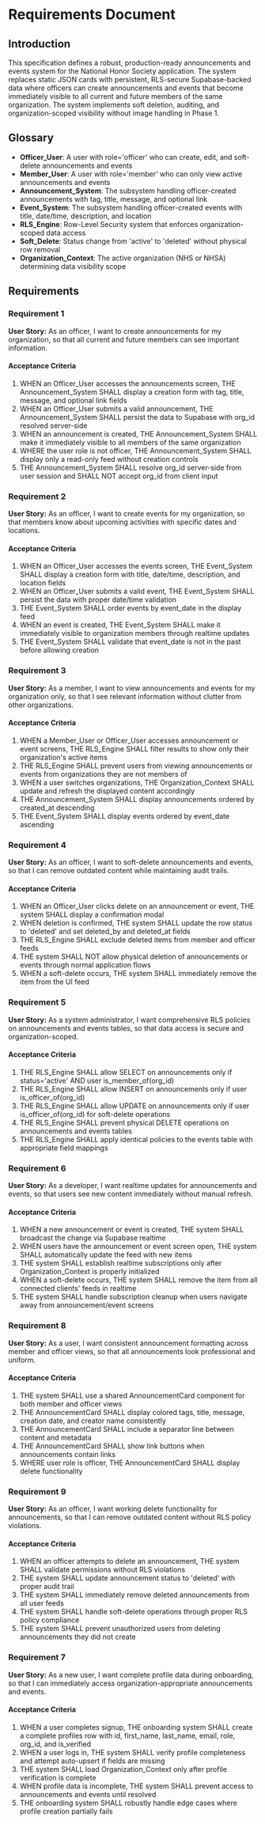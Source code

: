 # Requirements Document

## Introduction

This specification defines a robust, production-ready announcements and events system for the National Honor Society application. The system replaces static JSON cards with persistent, RLS-secure Supabase-backed data where officers can create announcements and events that become immediately visible to all current and future members of the same organization. The system implements soft deletion, auditing, and organization-scoped visibility without image handling in Phase 1.

## Glossary

- **Officer_User**: A user with role='officer' who can create, edit, and soft-delete announcements and events
- **Member_User**: A user with role='member' who can only view active announcements and events
- **Announcement_System**: The subsystem handling officer-created announcements with tag, title, message, and optional link
- **Event_System**: The subsystem handling officer-created events with title, date/time, description, and location
- **RLS_Engine**: Row-Level Security system that enforces organization-scoped data access
- **Soft_Delete**: Status change from 'active' to 'deleted' without physical row removal
- **Organization_Context**: The active organization (NHS or NHSA) determining data visibility scope

## Requirements

### Requirement 1

**User Story:** As an officer, I want to create announcements for my organization, so that all current and future members can see important information.

#### Acceptance Criteria

1. WHEN an Officer_User accesses the announcements screen, THE Announcement_System SHALL display a creation form with tag, title, message, and optional link fields
2. WHEN an Officer_User submits a valid announcement, THE Announcement_System SHALL persist the data to Supabase with org_id resolved server-side
3. WHEN an announcement is created, THE Announcement_System SHALL make it immediately visible to all members of the same organization
4. WHERE the user role is not officer, THE Announcement_System SHALL display only a read-only feed without creation controls
5. THE Announcement_System SHALL resolve org_id server-side from user session and SHALL NOT accept org_id from client input

### Requirement 2

**User Story:** As an officer, I want to create events for my organization, so that members know about upcoming activities with specific dates and locations.

#### Acceptance Criteria

1. WHEN an Officer_User accesses the events screen, THE Event_System SHALL display a creation form with title, date/time, description, and location fields
2. WHEN an Officer_User submits a valid event, THE Event_System SHALL persist the data with proper date/time validation
3. THE Event_System SHALL order events by event_date in the display feed
4. WHEN an event is created, THE Event_System SHALL make it immediately visible to organization members through realtime updates
5. THE Event_System SHALL validate that event_date is not in the past before allowing creation

### Requirement 3

**User Story:** As a member, I want to view announcements and events for my organization only, so that I see relevant information without clutter from other organizations.

#### Acceptance Criteria

1. WHEN a Member_User or Officer_User accesses announcement or event screens, THE RLS_Engine SHALL filter results to show only their organization's active items
2. THE RLS_Engine SHALL prevent users from viewing announcements or events from organizations they are not members of
3. WHEN a user switches organizations, THE Organization_Context SHALL update and refresh the displayed content accordingly
4. THE Announcement_System SHALL display announcements ordered by created_at descending
5. THE Event_System SHALL display events ordered by event_date ascending

### Requirement 4

**User Story:** As an officer, I want to soft-delete announcements and events, so that I can remove outdated content while maintaining audit trails.

#### Acceptance Criteria

1. WHEN an Officer_User clicks delete on an announcement or event, THE system SHALL display a confirmation modal
2. WHEN deletion is confirmed, THE system SHALL update the row status to 'deleted' and set deleted_by and deleted_at fields
3. THE RLS_Engine SHALL exclude deleted items from member and officer feeds
4. THE system SHALL NOT allow physical deletion of announcements or events through normal application flows
5. WHEN a soft-delete occurs, THE system SHALL immediately remove the item from the UI feed

### Requirement 5

**User Story:** As a system administrator, I want comprehensive RLS policies on announcements and events tables, so that data access is secure and organization-scoped.

#### Acceptance Criteria

1. THE RLS_Engine SHALL allow SELECT on announcements only if status='active' AND user is_member_of(org_id)
2. THE RLS_Engine SHALL allow INSERT on announcements only if user is_officer_of(org_id)
3. THE RLS_Engine SHALL allow UPDATE on announcements only if user is_officer_of(org_id) for soft-delete operations
4. THE RLS_Engine SHALL prevent physical DELETE operations on announcements and events tables
5. THE RLS_Engine SHALL apply identical policies to the events table with appropriate field mappings

### Requirement 6

**User Story:** As a developer, I want realtime updates for announcements and events, so that users see new content immediately without manual refresh.

#### Acceptance Criteria

1. WHEN a new announcement or event is created, THE system SHALL broadcast the change via Supabase realtime
2. WHEN users have the announcement or event screen open, THE system SHALL automatically update the feed with new items
3. THE system SHALL establish realtime subscriptions only after Organization_Context is properly initialized
4. WHEN a soft-delete occurs, THE system SHALL remove the item from all connected clients' feeds in realtime
5. THE system SHALL handle subscription cleanup when users navigate away from announcement/event screens

### Requirement 8

**User Story:** As a user, I want consistent announcement formatting across member and officer views, so that all announcements look professional and uniform.

#### Acceptance Criteria

1. THE system SHALL use a shared AnnouncementCard component for both member and officer views
2. THE AnnouncementCard SHALL display colored tags, title, message, creation date, and creator name consistently
3. THE AnnouncementCard SHALL include a separator line between content and metadata
4. THE AnnouncementCard SHALL show link buttons when announcements contain links
5. WHERE user role is officer, THE AnnouncementCard SHALL display delete functionality

### Requirement 9

**User Story:** As an officer, I want working delete functionality for announcements, so that I can remove outdated content without RLS policy violations.

#### Acceptance Criteria

1. WHEN an officer attempts to delete an announcement, THE system SHALL validate permissions without RLS violations
2. THE system SHALL update announcement status to 'deleted' with proper audit trail
3. THE system SHALL immediately remove deleted announcements from all user feeds
4. THE system SHALL handle soft-delete operations through proper RLS policy compliance
5. THE system SHALL prevent unauthorized users from deleting announcements they did not create

### Requirement 7

**User Story:** As a new user, I want complete profile data during onboarding, so that I can immediately access organization-appropriate announcements and events.

#### Acceptance Criteria

1. WHEN a user completes signup, THE onboarding system SHALL create a complete profiles row with id, first_name, last_name, email, role, org_id, and is_verified
2. WHEN a user logs in, THE system SHALL verify profile completeness and attempt auto-upsert if fields are missing
3. THE system SHALL load Organization_Context only after profile verification is complete
4. WHEN profile data is incomplete, THE system SHALL prevent access to announcements and events until resolved
5. THE onboarding system SHALL robustly handle edge cases where profile creation partially fails